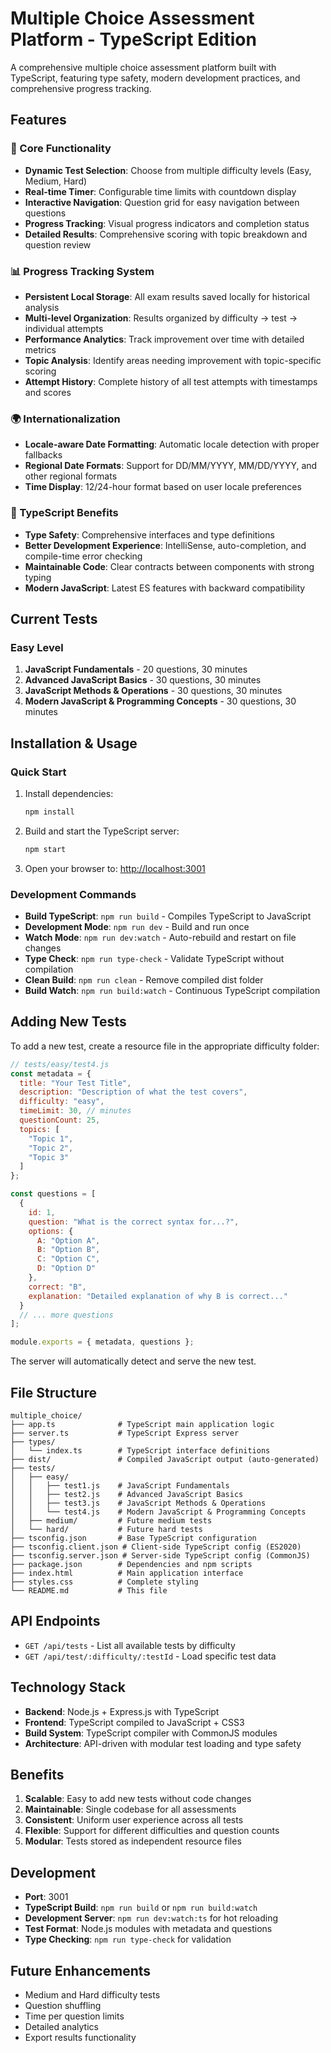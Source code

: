 # Multiple Choice Assessment Platform - TypeScript Edition

A comprehensive multiple choice assessment platform built with TypeScript, featuring type safety, modern development practices, and comprehensive progress tracking.

## Features

### 🎯 Core Functionality
- **Dynamic Test Selection**: Choose from multiple difficulty levels (Easy, Medium, Hard)
- **Real-time Timer**: Configurable time limits with countdown display
- **Interactive Navigation**: Question grid for easy navigation between questions
- **Progress Tracking**: Visual progress indicators and completion status
- **Detailed Results**: Comprehensive scoring with topic breakdown and question review

### 📊 Progress Tracking System
- **Persistent Local Storage**: All exam results saved locally for historical analysis
- **Multi-level Organization**: Results organized by difficulty → test → individual attempts
- **Performance Analytics**: Track improvement over time with detailed metrics
- **Topic Analysis**: Identify areas needing improvement with topic-specific scoring
- **Attempt History**: Complete history of all test attempts with timestamps and scores

### 🌍 Internationalization
- **Locale-aware Date Formatting**: Automatic locale detection with proper fallbacks
- **Regional Date Formats**: Support for DD/MM/YYYY, MM/DD/YYYY, and other regional formats
- **Time Display**: 12/24-hour format based on user locale preferences

### 🔧 TypeScript Benefits
- **Type Safety**: Comprehensive interfaces and type definitions
- **Better Development Experience**: IntelliSense, auto-completion, and compile-time error checking
- **Maintainable Code**: Clear contracts between components with strong typing
- **Modern JavaScript**: Latest ES features with backward compatibility

## Current Tests

### Easy Level
1. **JavaScript Fundamentals** - 20 questions, 30 minutes
2. **Advanced JavaScript Basics** - 30 questions, 30 minutes  
3. **JavaScript Methods & Operations** - 30 questions, 30 minutes
4. **Modern JavaScript & Programming Concepts** - 30 questions, 30 minutes

## Installation & Usage

### Quick Start

1. Install dependencies:

   ```bash
   npm install
   ```

2. Build and start the TypeScript server:

   ```bash
   npm start
   ```

3. Open your browser to: <http://localhost:3001>

### Development Commands

- **Build TypeScript**: `npm run build` - Compiles TypeScript to JavaScript
- **Development Mode**: `npm run dev` - Build and run once  
- **Watch Mode**: `npm run dev:watch` - Auto-rebuild and restart on file changes
- **Type Check**: `npm run type-check` - Validate TypeScript without compilation
- **Clean Build**: `npm run clean` - Remove compiled dist folder
- **Build Watch**: `npm run build:watch` - Continuous TypeScript compilation

## Adding New Tests

To add a new test, create a resource file in the appropriate difficulty folder:

```javascript
// tests/easy/test4.js
const metadata = {
  title: "Your Test Title",
  description: "Description of what the test covers",
  difficulty: "easy",
  timeLimit: 30, // minutes
  questionCount: 25,
  topics: [
    "Topic 1",
    "Topic 2",
    "Topic 3"
  ]
};

const questions = [
  {
    id: 1,
    question: "What is the correct syntax for...?",
    options: {
      A: "Option A",
      B: "Option B",
      C: "Option C", 
      D: "Option D"
    },
    correct: "B",
    explanation: "Detailed explanation of why B is correct..."
  }
  // ... more questions
];

module.exports = { metadata, questions };
```

The server will automatically detect and serve the new test.

## File Structure

```text
multiple_choice/
├── app.ts              # TypeScript main application logic
├── server.ts           # TypeScript Express server  
├── types/
│   └── index.ts        # TypeScript interface definitions
├── dist/               # Compiled JavaScript output (auto-generated)
├── tests/
│   ├── easy/
│   │   ├── test1.js    # JavaScript Fundamentals
│   │   ├── test2.js    # Advanced JavaScript Basics
│   │   ├── test3.js    # JavaScript Methods & Operations
│   │   └── test4.js    # Modern JavaScript & Programming Concepts
│   ├── medium/         # Future medium tests
│   └── hard/           # Future hard tests
├── tsconfig.json       # Base TypeScript configuration
├── tsconfig.client.json # Client-side TypeScript config (ES2020)
├── tsconfig.server.json # Server-side TypeScript config (CommonJS)
├── package.json        # Dependencies and npm scripts
├── index.html          # Main application interface
├── styles.css          # Complete styling
└── README.md           # This file
```

## API Endpoints

- `GET /api/tests` - List all available tests by difficulty
- `GET /api/test/:difficulty/:testId` - Load specific test data

## Technology Stack

- **Backend**: Node.js + Express.js with TypeScript
- **Frontend**: TypeScript compiled to JavaScript + CSS3
- **Build System**: TypeScript compiler with CommonJS modules
- **Architecture**: API-driven with modular test loading and type safety

## Benefits

1. **Scalable**: Easy to add new tests without code changes
2. **Maintainable**: Single codebase for all assessments
3. **Consistent**: Uniform user experience across all tests
4. **Flexible**: Support for different difficulties and question counts
5. **Modular**: Tests stored as independent resource files

## Development

- **Port**: 3001
- **TypeScript Build**: `npm run build` or `npm run build:watch`
- **Development Server**: `npm run dev:watch:ts` for hot reloading
- **Test Format**: Node.js modules with metadata and questions
- **Type Checking**: `npm run type-check` for validation

## Future Enhancements

- Medium and Hard difficulty tests
- Question shuffling
- Time per question limits
- Detailed analytics
- Export results functionality
